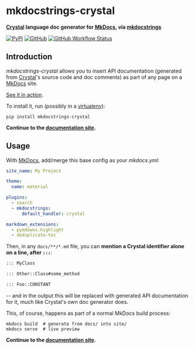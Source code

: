 # mkdocstrings-crystal

**[Crystal][] language doc generator for [MkDocs][], via [mkdocstrings][]**

[![PyPI](https://img.shields.io/pypi/v/mkdocstrings-crystal)](https://pypi.org/project/mkdocstrings-crystal/)
[![GitHub](https://img.shields.io/github/license/oprypin/mkdocstrings-crystal)](https://github.com/mkdocstrings/crystal/blob/master/LICENSE.md)
[![GitHub Workflow Status](https://img.shields.io/github/actions/workflow/status/oprypin/mkdocstrings-crystal/ci.yml.svg)](https://github.com/mkdocstrings/crystal/actions?query=event%3Apush+branch%3Amaster)

## Introduction

*mkdocstrings-crystal* allows you to insert API documentation (generated from [Crystal][]'s source code and doc comments) as part of any page on a [MkDocs][] site.

[See it in action][showcase].

To install it, run (possibly in a [virtualenv][]):

```shell
pip install mkdocstrings-crystal
```

**Continue to the [documentation site][].**

## Usage

With [MkDocs][], add/merge this base config as your _mkdocs.yml_:

```yaml
site_name: My Project

theme:
  name: material

plugins:
  - search
  - mkdocstrings:
      default_handler: crystal

markdown_extensions:
  - pymdownx.highlight
  - deduplicate-toc
```

Then, in any `docs/**/*.md` file, you can **mention a Crystal identifier alone on a line, after `:::`**:

```md
::: MyClass

::: Other::Class#some_method

::: Foo::CONSTANT
```

-- and in the output this will be replaced with generated API documentation for it, much like Crystal's own doc generator does.

This, of course, happens as part of a normal MkDocs build process:

```shell
mkdocs build  # generate from docs/ into site/
mkdocs serve  # live preview
```

**Continue to the [documentation site][].**


[crystal]: https://crystal-lang.org/
[mkdocs]: https://www.mkdocs.org/
[mkdocstrings]: https://mkdocstrings.github.io/
[virtualenv]: https://packaging.python.org/guides/installing-using-pip-and-virtual-environments/#creating-a-virtual-environment
[documentation site]: https://mkdocstrings.github.io/crystal/
[showcase]: https://mkdocstrings.github.io/crystal/showcase.html
